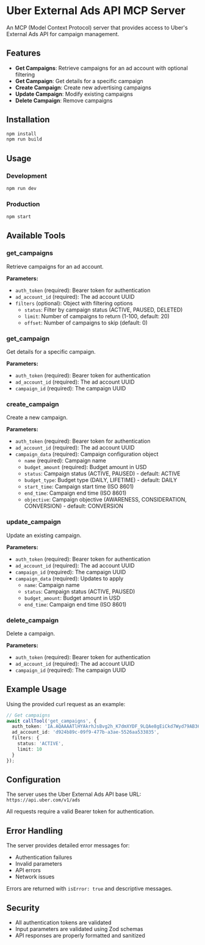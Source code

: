 # Uber External Ads API MCP Server

An MCP (Model Context Protocol) server that provides access to Uber's External Ads API for campaign management.

## Features

- **Get Campaigns**: Retrieve campaigns for an ad account with optional filtering
- **Get Campaign**: Get details for a specific campaign
- **Create Campaign**: Create new advertising campaigns
- **Update Campaign**: Modify existing campaigns
- **Delete Campaign**: Remove campaigns

## Installation

```bash
npm install
npm run build
```

## Usage

### Development
```bash
npm run dev
```

### Production
```bash
npm start
```

## Available Tools

### get_campaigns
Retrieve campaigns for an ad account.

**Parameters:**
- `auth_token` (required): Bearer token for authentication
- `ad_account_id` (required): The ad account UUID
- `filters` (optional): Object with filtering options
  - `status`: Filter by campaign status (ACTIVE, PAUSED, DELETED)
  - `limit`: Number of campaigns to return (1-100, default: 20)
  - `offset`: Number of campaigns to skip (default: 0)

### get_campaign
Get details for a specific campaign.

**Parameters:**
- `auth_token` (required): Bearer token for authentication
- `ad_account_id` (required): The ad account UUID
- `campaign_id` (required): The campaign UUID

### create_campaign
Create a new campaign.

**Parameters:**
- `auth_token` (required): Bearer token for authentication
- `ad_account_id` (required): The ad account UUID
- `campaign_data` (required): Campaign configuration object
  - `name` (required): Campaign name
  - `budget_amount` (required): Budget amount in USD
  - `status`: Campaign status (ACTIVE, PAUSED) - default: ACTIVE
  - `budget_type`: Budget type (DAILY, LIFETIME) - default: DAILY
  - `start_time`: Campaign start time (ISO 8601)
  - `end_time`: Campaign end time (ISO 8601)
  - `objective`: Campaign objective (AWARENESS, CONSIDERATION, CONVERSION) - default: CONVERSION

### update_campaign
Update an existing campaign.

**Parameters:**
- `auth_token` (required): Bearer token for authentication
- `ad_account_id` (required): The ad account UUID
- `campaign_id` (required): The campaign UUID
- `campaign_data` (required): Updates to apply
  - `name`: Campaign name
  - `status`: Campaign status (ACTIVE, PAUSED)
  - `budget_amount`: Budget amount in USD
  - `end_time`: Campaign end time (ISO 8601)

### delete_campaign
Delete a campaign.

**Parameters:**
- `auth_token` (required): Bearer token for authentication
- `ad_account_id` (required): The ad account UUID
- `campaign_id` (required): The campaign UUID

## Example Usage

Using the provided curl request as an example:

```typescript
// Get campaigns
await callTool('get_campaigns', {
  auth_token: 'IA.AQAAAATlHYAkrhJsBvg2h_K7dmXYDF_9LQAe8gEiCkd7Wyd79AB36AmskjmnMMPtDOwrWBgnGuHNb0Esrh2dScncw8weNgx5kjMNtxP88XJSdDzjfdOmcWe3Zvc0rHx-p5ldHqmXvDvUnjndiPqXigz_yg332ek6b_dmR-1KRus',
  ad_account_id: 'd924b89c-09f9-477b-a3ae-5526aa533835',
  filters: {
    status: 'ACTIVE',
    limit: 10
  }
});
```

## Configuration

The server uses the Uber External Ads API base URL: `https://api.uber.com/v1/ads`

All requests require a valid Bearer token for authentication.

## Error Handling

The server provides detailed error messages for:
- Authentication failures
- Invalid parameters
- API errors
- Network issues

Errors are returned with `isError: true` and descriptive messages.

## Security

- All authentication tokens are validated
- Input parameters are validated using Zod schemas
- API responses are properly formatted and sanitized